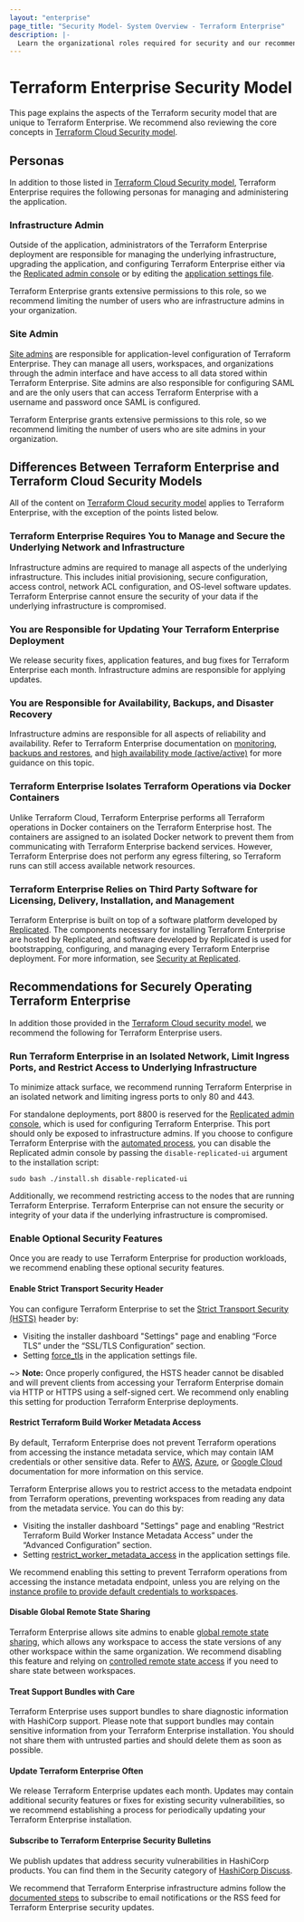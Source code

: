 ```yaml
---
layout: "enterprise"
page_title: "Security Model- System Overview - Terraform Enterprise"
description: |-
  Learn the organizational roles required for security and our recommendations for securely operating Terraform Enterprise.
---
```


# Terraform Enterprise Security Model


This page explains the aspects of the Terraform security model that are unique to Terraform Enterprise. We recommend also reviewing the core concepts in [Terraform Cloud Security model](/docs/cloud/architectural-details/security-model.html).

## Personas

In addition to those listed in [Terraform Cloud Security model](/docs/cloud/architectural-details/security-model.html), Terraform Enterprise requires the following personas for managing and administering the application.


### Infrastructure Admin

Outside of the application, administrators of the Terraform Enterprise deployment are responsible for managing the underlying infrastructure, upgrading the application, and configuring Terraform Enterprise either via the [Replicated admin console](../install/config.html#system-configuration) or by editing the [application settings file](../install/automating-the-installer.html).

Terraform Enterprise grants extensive permissions to this role, so we recommend limiting the number of users who are infrastructure admins in your organization.

### Site Admin

[Site admins](../admin/admin-access.html) are responsible for application-level configuration of Terraform Enterprise. They can manage all users, workspaces, and organizations through the admin interface and have access to all data stored within Terraform Enterprise. Site admins are also responsible for configuring SAML and are the only users that can access Terraform Enterprise with a username and password once SAML is configured.

Terraform Enterprise grants extensive permissions to this role, so we recommend limiting the number of users who are site admins in your organization.


## Differences Between Terraform Enterprise and Terraform Cloud Security Models

All of the content on [Terraform Cloud security model](/docs/cloud/architectural-details/security-model.html) applies to Terraform Enterprise, with the exception of the points listed below.

### Terraform Enterprise Requires You to Manage and Secure the Underlying Network and Infrastructure

Infrastructure admins are required to manage all aspects of the underlying infrastructure. This includes initial provisioning, secure configuration, access control, network ACL configuration, and OS-level software updates. Terraform Enterprise cannot ensure the security of your data if the underlying infrastructure is compromised.

### You are Responsible for Updating Your Terraform Enterprise Deployment

We release security fixes, application features, and bug fixes for Terraform Enterprise each month. Infrastructure admins are responsible for applying updates.

### You are Responsible for Availability, Backups, and Disaster Recovery

Infrastructure admins are responsible for all aspects of reliability and availability. Refer to Terraform Enterprise documentation on [monitoring](../admin/monitoring.html), [backups and restores](../admin/backup-restore.html), and [high availability mode (active/active)](../admin/active-active.html) for more guidance on this topic.

### Terraform Enterprise Isolates Terraform Operations via Docker Containers

Unlike Terraform Cloud, Terraform Enterprise performs all Terraform operations in Docker containers on the Terraform Enterprise host. The containers are assigned to an isolated Docker network to prevent them from communicating with Terraform Enterprise backend services. However, Terraform Enterprise does not perform any egress filtering, so Terraform runs can still access available network resources.

### Terraform Enterprise Relies on Third Party Software for Licensing, Delivery, Installation, and Management
Terraform Enterprise is built on top of a software platform developed by [Replicated](https://www.replicated.com/). The components necessary for installing Terraform Enterprise are hosted by Replicated, and software developed by Replicated is used for bootstrapping, configuring, and managing every Terraform Enterprise deployment. For more information, see [Security at Replicated](https://www.replicated.com/security/).

## Recommendations for Securely Operating Terraform Enterprise

In addition those provided in the [Terraform Cloud security model](/docs/cloud/architectural-details/security-model.html), we recommend the following for Terraform Enterprise users.

### Run Terraform Enterprise in an Isolated Network, Limit Ingress Ports, and Restrict Access to Underlying Infrastructure

To minimize attack surface, we recommend running Terraform Enterprise in an isolated network and limiting ingress ports to only 80 and 443.

For standalone deployments, port 8800 is reserved for the [Replicated admin console](../admin/admin-access.html), which is used for configuring Terraform Enterprise. This port should only be exposed to infrastructure admins. If you choose to configure Terraform Enterprise with the [automated process](../install/automating-the-installer.html), you can disable the Replicated admin console by passing the `disable-replicated-ui` argument to the installation script:

```sudo bash ./install.sh disable-replicated-ui```

Additionally, we recommend restricting access to the nodes that are running Terraform Enterprise. Terraform Enterprise can not ensure the security or integrity of your data if the underlying infrastructure is compromised.

### Enable Optional Security Features

Once you are ready to use Terraform Enterprise for production workloads, we recommend enabling these optional security features.

#### Enable Strict Transport Security Header

You can configure Terraform Enterprise to set the [Strict Transport Security (HSTS)](https://developer.mozilla.org/en-US/docs/Web/HTTP/Headers/Strict-Transport-Security) header by:

* Visiting the installer dashboard "Settings" page and enabling “Force TLS” under the “SSL/TLS Configuration” section.
* Setting [force_tls](../install/automating-the-installer.html#force_tls) in the application settings file.


~> **Note:** Once properly configured, the HSTS header cannot be disabled and will prevent clients from accessing your Terraform Enterprise domain via HTTP or HTTPS using a self-signed cert. We recommend only enabling this setting for production Terraform Enterprise deployments.

#### Restrict Terraform Build Worker Metadata Access

By default, Terraform Enterprise does not prevent Terraform operations from accessing the instance metadata service, which may contain IAM credentials or other sensitive data. Refer to [AWS](https://docs.aws.amazon.com/AWSEC2/latest/UserGuide/ec2-instance-metadata.html), [Azure](https://docs.microsoft.com/en-us/azure/virtual-machines/windows/instance-metadata-service?tabs=windows), or [Google Cloud](https://cloud.google.com/compute/docs/storing-retrieving-metadata) documentation for more information on this service.

Terraform Enterprise allows you to restrict access to the metadata endpoint from Terraform operations, preventing workspaces from reading any data from the metadata service. You can do this by:

* Visiting the installer dashboard "Settings" page and enabling “Restrict Terraform Build Worker Instance Metadata Access” under the “Advanced Configuration” section.
* Setting [restrict_worker_metadata_access](../install/automating-the-installer.html#restrict_worker_metadata_access) in the application settings file.

We recommend enabling this setting to prevent Terraform operations from accessing the instance metadata endpoint, unless you are relying on the [instance profile to provide default credentials to workspaces](../before-installing/index.html#instance-profile-as-default-credentials).

#### Disable Global Remote State Sharing

Terraform Enterprise allows site admins to enable [global remote state sharing](../admin/general.html#remote-state-sharing), which allows any workspace to access the state versions of any other workspace within the same organization. We recommend disabling this feature and relying on [controlled remote state access](https://www.hashicorp.com/blog/announcing-controlled-remote-state-access-for-terraform-cloud-and-enterprise) if you need to share state between workspaces.

#### Treat Support Bundles with Care

Terraform Enterprise uses support bundles to share diagnostic information with HashiCorp support. Please note that support bundles may contain sensitive information from your Terraform Enterprise installation. You should not share them with untrusted parties and should delete them as soon as possible.

#### Update Terraform Enterprise Often

We release Terraform Enterprise updates each month. Updates may contain additional security features or fixes for existing security vulnerabilities, so we recommend establishing a process for periodically updating your Terraform Enterprise installation.

#### Subscribe to Terraform Enterprise Security Bulletins

We publish updates that address security vulnerabilities in HashiCorp products. You can find them in the Security category of [HashiCorp Discuss](https://discuss.hashicorp.com/c/security/).

We recommend that Terraform Enterprise infrastructure admins follow the [documented steps](https://discuss.hashicorp.com/t/about-hashicorp-security-updates/15330) to subscribe to email notifications or the RSS feed for Terraform Enterprise security updates.

